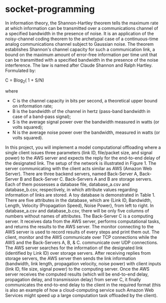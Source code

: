 # socket-programming

In information theory, the Shannon-Hartley theorem tells the maximum rate at which information can be transmitted over a communications channel of a specified bandwidth in the presence of noise.  It  is  an  application  of  the  noisy-channel  coding  theorem  to  the  archetypal  case  of  a continuous-time  analog  communications  channel  subject  to  Gaussian  noise.  The  theorem establishes Shannon's channel capacity for such a communication link, a bound on the maximum amount of error-free information per time unit that can be transmitted with a specified bandwidth in the presence of the noise interference. The law is named after Claude Shannon and Ralph Hartley. Formulated by:

C = Blog<sub>2</sub>( 1 + S/N)

where
- C is the channel capacity in bits per second, a theoretical upper bound on information rate;
- B is the bandwidth of the channel in hertz (pass-band bandwidth in case of a band-pass signal);
- S is the average signal power over the bandwidth measured in watts (or volts squared);
- N is the average noise power over the bandwidth, measured in watts (or volts squared).

In this project, you will implement a model computational offloading where a single client issues three parameters (link ID, file/packet size, and signal power) to the AWS server and expects the reply for the end-to-end delay of the designated link. The setup of the network is illustrated in Figure 1. The server communicating with the client acts similar as AWS (Amazon Web Server). There are three backend servers, named Back-Server A, Back-Server B and Back-Server C. Back-Servers A and B are storage servers. Each of them possesses  a  database  file,  database_a.csv  and  database_b.csv,  respectively,  in  which attribute values regarding information of links are stored. A toy database is demonstrated in Table 1.  There  are  five  attributes  in  the  database,  which  are  {Link  ID,  Bandwidth,  Length,  Velocity (Propagation Speed), Noise Power}, from left to right. In database_a.csv and database_b.csv, there will be only five columns of numbers without names of attributes. The  Back-Server  C  is  a  computing  server.  It  receives  data  from  the  AWS  server,  performs computational tasks, and returns the results to the AWS server. The monitor connecting to the AWS server is used to record results of every steps and print them out. The client, monitor and the AWS communicate over TCP connections while the AWS and the Back-Servers A, B, & C. communicate over UDP connections.
The AWS server searches for the information of the designated link (identified by Link ID) over storage servers. After receiving replies from storage servers, the AWS server then sends the link information (bandwidth, link length, propagation velocity, noise power) with client inputs (link ID, file size, signal power) to the computing server. Once the AWS server receives the computed results (which will be end-to-end delay, propagation delay, and transmission delay) from server C, it finally communicates the end-to-end delay to the client in the required format (this is also an example of how a cloud-computing service such Amazon Web Services might speed up a large computation task offloaded by the client).
